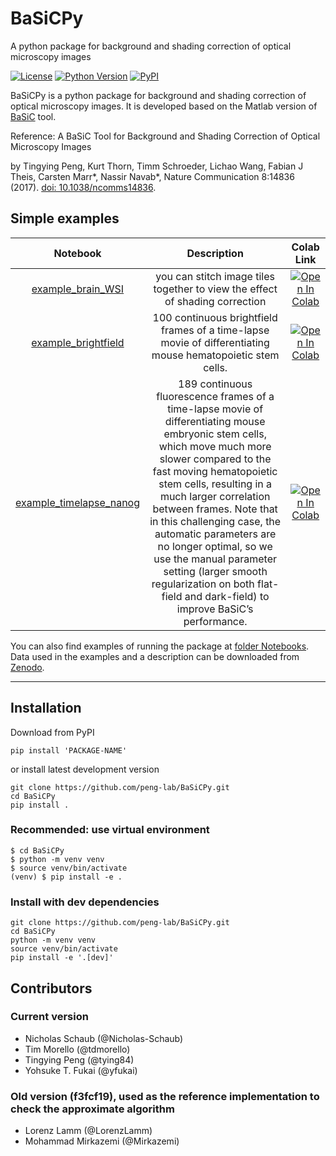 # BaSiCPy

A python package for background and shading correction of optical microscopy images

[![License](https://img.shields.io/pypi/l/python-basic.svg)](https://github.com/napari/napari/raw/main/LICENSE)
[![Python Version](https://img.shields.io/pypi/pyversions/python-basic.svg)](https://python.org)
[![PyPI](https://img.shields.io/pypi/v/python-basic.svg)](https://pypi.org/project/python-basic)

BaSiCPy is a python package for background and shading correction of optical microscopy images. It is developed based on the Matlab version of [BaSiC](https://github.com/marrlab/BaSiC) tool.

Reference: A BaSiC Tool for Background and Shading Correction of Optical Microscopy Images

by Tingying Peng, Kurt Thorn, Timm Schroeder, Lichao Wang, Fabian J Theis, Carsten Marr\*, Nassir Navab\*, Nature Communication 8:14836 (2017). [doi: 10.1038/ncomms14836](http://www.nature.com/articles/ncomms14836).

## Simple examples

|                                                    Notebook                                                     |                                                                                                                                                                                                                                 Description                                                                                                                                                                                                                                  |                                                                             Colab Link                                                                              |
| :-------------------------------------------------------------------------------------------------------------: | :--------------------------------------------------------------------------------------------------------------------------------------------------------------------------------------------------------------------------------------------------------------------------------------------------------------------------------------------------------------------------------------------------------------------------------------------------------------------------: | :-----------------------------------------------------------------------------------------------------------------------------------------------------------------: |
|       [example_brain_WSI](https://github.com/peng-lab/BaSiCPy-examples/blob/main/example_brain_WSI.ipynb)       |                                                                                                                                                                                                 you can stitch image tiles together to view the effect of shading correction                                                                                                                                                                                                 | [![Open In Colab](https://colab.research.google.com/assets/colab-badge.svg)](https://colab.research.google.com/drive/1rll_UBc82RT8orIFDBvt3BVdcjUszY-B?usp=sharing) |
|     [example_brightfield](https://github.com/peng-lab/BaSiCPy-examples/blob/main/example_brightfield.ipynb)     |                                                                                                                                                                                  100 continuous brightfield frames of a time-lapse movie of differentiating mouse hematopoietic stem cells.                                                                                                                                                                                  | [![Open In Colab](https://colab.research.google.com/assets/colab-badge.svg)](https://colab.research.google.com/drive/1PPiuT--gamaQBpuUdYMAmtwe5b5-eLJ5?usp=sharing) |
| [example_timelapse_nanog](https://github.com/peng-lab/BaSiCPy-examples/blob/main/example_timelapse_nanog.ipynb) | 189 continuous fluorescence frames of a time-lapse movie of differentiating mouse embryonic stem cells, which move much more slower compared to the fast moving hematopoietic stem cells, resulting in a much larger correlation between frames. Note that in this challenging case, the automatic parameters are no longer optimal, so we use the manual parameter setting (larger smooth regularization on both flat-field and dark-field) to improve BaSiC’s performance. | [![Open In Colab](https://colab.research.google.com/assets/colab-badge.svg)](https://colab.research.google.com/drive/1rLmkGH5Zb_kWgUZVksgt-XR3jhlWMWei?usp=sharing) |

You can also find examples of running the package at [folder Notebooks](https://github.com/peng-lab/BaSiCPy/tree/main/Notebooks). Data used in the examples and a description can be downloaded from [Zenodo](https://doi.org/10.5281/zenodo.6334809).

---

## Installation

Download from PyPI

```console
pip install 'PACKAGE-NAME'
```

or install latest development version

```console
git clone https://github.com/peng-lab/BaSiCPy.git
cd BaSiCPy
pip install .
```

### Recommended: use virtual environment

```console
$ cd BaSiCPy
$ python -m venv venv
$ source venv/bin/activate
(venv) $ pip install -e .
```

### Install with dev dependencies

```console
git clone https://github.com/peng-lab/BaSiCPy.git
cd BaSiCPy
python -m venv venv
source venv/bin/activate
pip install -e '.[dev]'
```

## Contributors

### Current version
- Nicholas Schaub (@Nicholas-Schaub)
- Tim Morello (@tdmorello)
- Tingying Peng (@tying84)
- Yohsuke T. Fukai (@yfukai)


### Old version (f3fcf19), used as the reference implementation to check the approximate algorithm
- Lorenz Lamm (@LorenzLamm)
- Mohammad Mirkazemi (@Mirkazemi)
